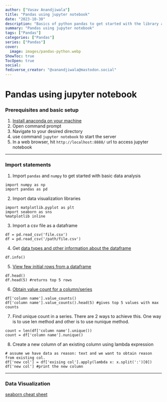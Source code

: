 ```yaml
---
author: ["Vasav Anandjiwala"]
title: "Pandas using jupyter notebook"
date: "2023-10-30"
description: "Basics of python pandas to get started with the library and jupyter notebook"
summary: "Pandas using jupyter notebook"
tags: ["Pandas"]
categories: ["Pandas"]
series: ["Pandas"]
cover:
  image: images/pandas-python.webp
ShowToc: true
TocOpen: true
social:
fediverse_creator: "@vanandjiwala@mastodon.social"
---
```


# Pandas using jupyter notebook

### Prerequisites and basic setup

1. [Install anaconda on your machine](https://problemsolvingwithpython.com/01-Orientation/01.03-Installing-Anaconda-on-Windows/)
2. Open command prompt
3. Navigate to your desired directory
4. use command `jupyter notebook` to start the server
5. In a web browser, hit `http://localhost:8888/` url to access jupyter notebook

---

### Import statements

1. Import `pandas` and `numpy` to get started with basic data analysis

```
import numpy as np
import pandas as pd
```

2. Import data visualization libraries

```
import matplotlib.pyplot as plt
import seaborn as sns
%matplotlib inline
```

3. Import a csv file as a dataframe

```
df = pd.read_csv('file.csv')
df = pd.read_csv('/path/file.csv')
```

4. Get [data types and other information about the dataframe](https://pandas.pydata.org/pandas-docs/stable/reference/api/pandas.DataFrame.info.html)

```
df.info()
```

5. [View few initial rows from a dataframe](https://pandas.pydata.org/pandas-docs/stable/reference/api/pandas.DataFrame.head.html)

```
df.head()
df.head(5) #returns top 5 rows
```

6. [Obtain value count for a column/series](https://www.geeksforgeeks.org/python-pandas-series-value_counts/)

```
df['column name'].value_counts()
df['column name'].value_counts().head(5) #gives top 5 values with max counts
```

7. Find unique count in a series. There are 2 ways to achieve this. One way is to use len method and other is to use nunique method.

```
count = len(df['column name'].unique())
count = df['column name'].nunique()
```

8. Create a new column of an existing column using lambda expression

```
# assume we have data as reason: text and we want to obtain reason from existing col.
df['new col'] = df['exising col'].apply(lambda x: x.split(':')[0])
df['new col'] #print the new column
```

---

### Data Visualization

[seaborn cheat sheet](https://www.datacamp.com/community/blog/seaborn-cheat-sheet-python)
